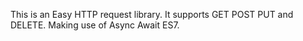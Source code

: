 This is an Easy HTTP request library.
It supports GET POST PUT and DELETE.
Making use of Async Await ES7.